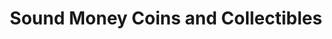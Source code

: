 ---
title: "Sound Money Coins and Collectibles"
url: /irving/sound-money-coins-and-collectibles/
shop: collector
---